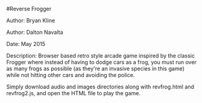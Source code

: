 #Reverse Frogger

Author: Bryan Kline

Author: Dalton Navalta

Date: May 2015

Description: Browser based retro style arcade game inspired by the classic Frogger where instead of having to dodge cars as a frog, you must run over as many frogs as possible (as they're an invasive species in this game) while not hitting other cars and avoiding the police.

Simply download audio and images directories along with revfrog.html and revfrog2.js, and open the HTML file to play the game.
